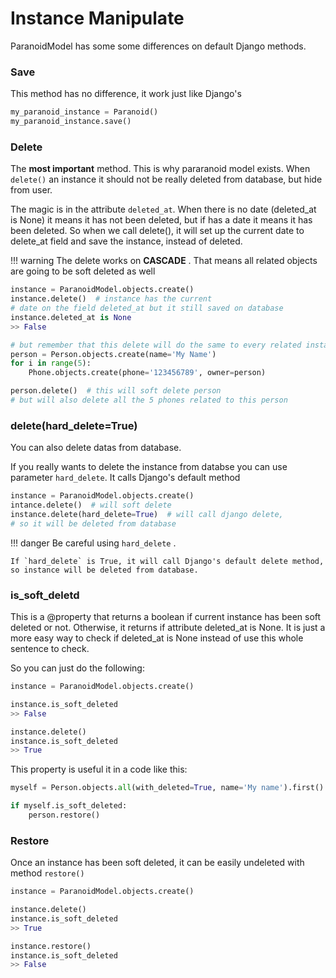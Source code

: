 # Instance Manipulate

ParanoidModel has some some differences on default Django methods.

### Save

This method has no difference, it work just like Django's

```py
my_paranoid_instance = Paranoid()
my_paranoid_instance.save()
```

### Delete

The **most important** method. This is why pararanoid model exists. When ``delete()`` an instance it should not be really deleted from database, but hide from user. 

The magic is in the attribute ``deleted_at``. When there is no date (deleted_at is None) it means it has not been deleted, but if has a date it means it has been deleted. So when we call delete(), it will set up the current date to delete_at field and save the instance, instead of deleted.  

!!! warning
    The delete works on **CASCADE** . That means all related objects are going to be soft deleted as well

```py
instance = ParanoidModel.objects.create()
instance.delete()  # instance has the current 
# date on the field deleted_at but it still saved on database 
instance.deleted_at is None
>> False

# but remember that this delete will do the same to every related instances like:
person = Person.objects.create(name='My Name')
for i in range(5):
    Phone.objects.create(phone='123456789', owner=person)

person.delete()  # this will soft delete person
# but will also delete all the 5 phones related to this person
```


### delete(hard_delete=True)

You can also delete datas from database.

If you really wants to delete the instance from databse you can use parameter ``hard_delete``. It calls Django's default method

```py
instance = ParanoidModel.objects.create()
intance.delete()  # will soft delete
instance.delete(hard_delete=True)  # will call django delete, 
# so it will be deleted from database
```

!!! danger
    Be careful using ``hard_delete`` .
    
    If `hard_delete` is True, it will call Django's default delete method, so instance will be deleted from database.

### is_soft_deletd

This is a @property that returns a boolean if current instance has been soft deleted or not. Otherwise, it returns if attribute deleted_at is None. 
It is just a more easy way to check if deleted_at is None instead of use this whole sentence to check.

So you can just do the following:

```py
instance = ParanoidModel.objects.create()

instance.is_soft_deleted
>> False

instance.delete()
instance.is_soft_deleted
>> True
```

This property is useful it in a code like this:

```py
myself = Person.objects.all(with_deleted=True, name='My name').first()

if myself.is_soft_deleted:
    person.restore()
```

### Restore

Once an instance has been soft deleted, it can be easily undeleted with method `restore()`

```py
instance = ParanoidModel.objects.create()

instance.delete()
instance.is_soft_deleted
>> True

instance.restore()
instance.is_soft_deleted
>> False
```